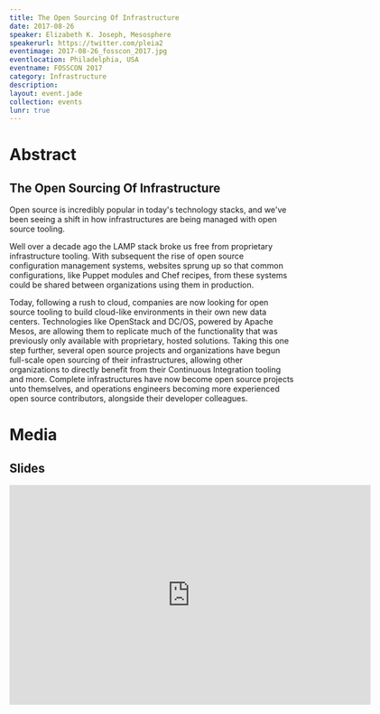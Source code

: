 ```yaml
---
title: The Open Sourcing Of Infrastructure
date: 2017-08-26
speaker: Elizabeth K. Joseph, Mesosphere
speakerurl: https://twitter.com/pleia2
eventimage: 2017-08-26_fosscon_2017.jpg
eventlocation: Philadelphia, USA
eventname: FOSSCON 2017
category: Infrastructure
description: 
layout: event.jade
collection: events
lunr: true
---
```


# Abstract

## The Open Sourcing Of Infrastructure

Open source is incredibly popular in today's technology stacks, and we've been seeing a shift in how infrastructures are being managed with open source tooling.

Well over a decade ago the LAMP stack broke us free from proprietary infrastructure tooling. With subsequent the rise of open source configuration management systems, websites sprung up so that common configurations, like Puppet modules and Chef recipes, from these systems could be shared between organizations using them in production.

Today, following a rush to cloud, companies are now looking for open source tooling to build cloud-like environments in their own new data centers. Technologies like OpenStack and DC/OS, powered by Apache Mesos, are allowing them to replicate much of the functionality that was previously only available with proprietary, hosted solutions. Taking this one step further, several open source projects and organizations have begun full-scale open sourcing of their infrastructures, allowing other organizations to directly benefit from their Continuous Integration tooling and more. Complete infrastructures have now become open source projects unto themselves, and operations engineers becoming more experienced open source contributors, alongside their developer colleagues.

# Media
## Slides

<iframe src="https://docs.google.com/presentation/d/1aAj4YRlxDvBB7-hYWj4ZBQEfpOODT_88OVB5ZOJkzmI/embed?start=false&loop=false&delayms=3000" frameborder="0" width="640" height="389" allowfullscreen="true" mozallowfullscreen="true" webkitallowfullscreen="true"></iframe>
